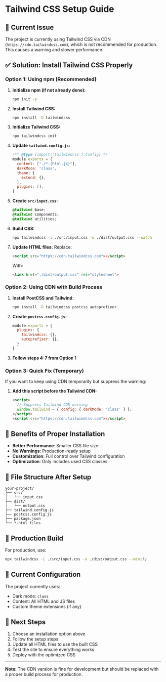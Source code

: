 # Tailwind CSS Setup Guide

## 🚨 Current Issue
The project is currently using Tailwind CSS via CDN (`https://cdn.tailwindcss.com`), which is not recommended for production. This causes a warning and slower performance.

## ✅ Solution: Install Tailwind CSS Properly

### Option 1: Using npm (Recommended)

1. **Initialize npm (if not already done):**
   ```bash
   npm init -y
   ```

2. **Install Tailwind CSS:**
   ```bash
   npm install -D tailwindcss
   ```

3. **Initialize Tailwind CSS:**
   ```bash
   npx tailwindcss init
   ```

4. **Update `tailwind.config.js`:**
   ```javascript
   /** @type {import('tailwindcss').Config} */
   module.exports = {
     content: ["./*.{html,js}"],
     darkMode: 'class',
     theme: {
       extend: {},
     },
     plugins: [],
   }
   ```

5. **Create `src/input.css`:**
   ```css
   @tailwind base;
   @tailwind components;
   @tailwind utilities;
   ```

6. **Build CSS:**
   ```bash
   npx tailwindcss -i ./src/input.css -o ./dist/output.css --watch
   ```

7. **Update HTML files:**
   Replace:
   ```html
   <script src="https://cdn.tailwindcss.com"></script>
   ```
   
   With:
   ```html
   <link href="./dist/output.css" rel="stylesheet">
   ```

### Option 2: Using CDN with Build Process

1. **Install PostCSS and Tailwind:**
   ```bash
   npm install -D tailwindcss postcss autoprefixer
   ```

2. **Create `postcss.config.js`:**
   ```javascript
   module.exports = {
     plugins: {
       tailwindcss: {},
       autoprefixer: {},
     }
   }
   ```

3. **Follow steps 4-7 from Option 1**

### Option 3: Quick Fix (Temporary)

If you want to keep using CDN temporarily but suppress the warning:

1. **Add this script before the Tailwind CDN:**
   ```html
   <script>
     // Suppress Tailwind CDN warning
     window.tailwind = { config: { darkMode: 'class' } };
   </script>
   <script src="https://cdn.tailwindcss.com"></script>
   ```

## 🎯 Benefits of Proper Installation

- **Better Performance**: Smaller CSS file size
- **No Warnings**: Production-ready setup
- **Customization**: Full control over Tailwind configuration
- **Optimization**: Only includes used CSS classes

## 📁 File Structure After Setup

```
your-project/
├── src/
│   └── input.css
├── dist/
│   └── output.css
├── tailwind.config.js
├── postcss.config.js
├── package.json
└── *.html files
```

## 🚀 Production Build

For production, use:
```bash
npx tailwindcss -i ./src/input.css -o ./dist/output.css --minify
```

## 🔧 Current Configuration

The project currently uses:
- Dark mode: `class`
- Content: All HTML and JS files
- Custom theme extensions (if any)

## 📝 Next Steps

1. Choose an installation option above
2. Follow the setup steps
3. Update all HTML files to use the built CSS
4. Test the site to ensure everything works
5. Deploy with the optimized CSS

---

**Note**: The CDN version is fine for development but should be replaced with a proper build process for production. 